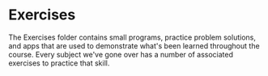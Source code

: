 # Exercises

The Exercises folder contains small programs, practice problem solutions, and apps that are used to demonstrate what's been learned throughout the course. Every subject we've gone over has a number of associated exercises to practice that skill.  